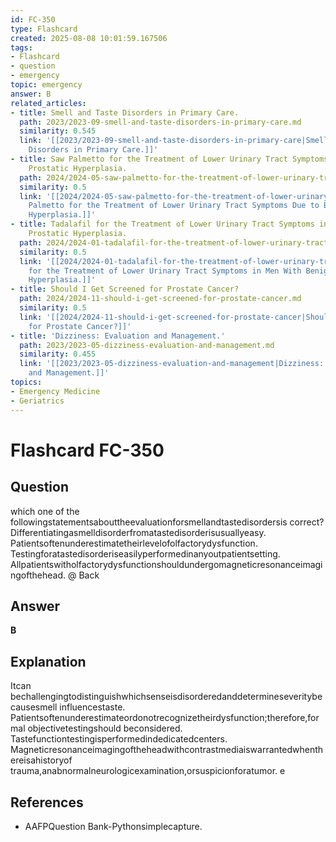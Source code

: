 ```yaml
---
id: FC-350
type: Flashcard
created: 2025-08-08 10:01:59.167506
tags:
- Flashcard
- question
- emergency
topic: emergency
answer: B
related_articles:
- title: Smell and Taste Disorders in Primary Care.
  path: 2023/2023-09-smell-and-taste-disorders-in-primary-care.md
  similarity: 0.545
  link: '[[2023/2023-09-smell-and-taste-disorders-in-primary-care|Smell and Taste
    Disorders in Primary Care.]]'
- title: Saw Palmetto for the Treatment of Lower Urinary Tract Symptoms Due to Benign
    Prostatic Hyperplasia.
  path: 2024/2024-05-saw-palmetto-for-the-treatment-of-lower-urinary-tract-sympto.md
  similarity: 0.5
  link: '[[2024/2024-05-saw-palmetto-for-the-treatment-of-lower-urinary-tract-sympto|Saw
    Palmetto for the Treatment of Lower Urinary Tract Symptoms Due to Benign Prostatic
    Hyperplasia.]]'
- title: Tadalafil for the Treatment of Lower Urinary Tract Symptoms in Men With Benign
    Prostatic Hyperplasia.
  path: 2024/2024-01-tadalafil-for-the-treatment-of-lower-urinary-tract-symptoms.md
  similarity: 0.5
  link: '[[2024/2024-01-tadalafil-for-the-treatment-of-lower-urinary-tract-symptoms|Tadalafil
    for the Treatment of Lower Urinary Tract Symptoms in Men With Benign Prostatic
    Hyperplasia.]]'
- title: Should I Get Screened for Prostate Cancer?
  path: 2024/2024-11-should-i-get-screened-for-prostate-cancer.md
  similarity: 0.5
  link: '[[2024/2024-11-should-i-get-screened-for-prostate-cancer|Should I Get Screened
    for Prostate Cancer?]]'
- title: 'Dizziness: Evaluation and Management.'
  path: 2023/2023-05-dizziness-evaluation-and-management.md
  similarity: 0.455
  link: '[[2023/2023-05-dizziness-evaluation-and-management|Dizziness: Evaluation
    and Management.]]'
topics:
- Emergency Medicine
- Geriatrics
---
```


# Flashcard FC-350

## Question

which one of the followingstatementsabouttheevaluationforsmellandtastedisordersis correct? Differentiatingasmelldisorderfromatastedisorderisusuallyeasy. Patientsoftenunderestimatetheirlevelofolfactorydysfunction. Testingforatastedisorderiseasilyperformedinanyoutpatientsetting. Allpatientswitholfactorydysfunctionshouldundergomagneticresonanceimagingofthehead. @ Back

## Answer

**B**

## Explanation

Itcan bechallengingtodistinguishwhichsenseisdisorderedanddetermineseveritybecausesmell influencestaste. Patientsoftenunderestimateordonotrecognizetheirdysfunction;therefore,formal objectivetestingshould beconsidered. Tastefunctiontestingisperformedindedicatedcenters. Magneticresonanceimagingoftheheadwithcontrastmediaiswarrantedwhenthereisahistoryof trauma,anabnormalneurologicexamination,orsuspicionforatumor. e

## References

- AAFPQuestion Bank-Pythonsimplecapture.

